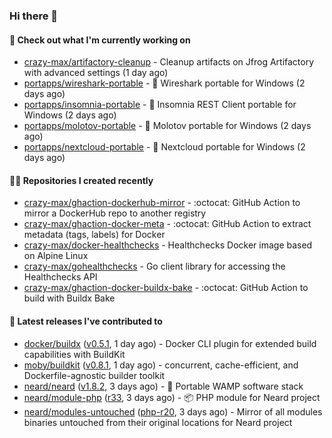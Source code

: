 ### Hi there 👋

#### 👷 Check out what I'm currently working on

- [crazy-max/artifactory-cleanup](https://github.com/crazy-max/artifactory-cleanup) - Cleanup artifacts on Jfrog Artifactory with advanced settings (1 day ago)
- [portapps/wireshark-portable](https://github.com/portapps/wireshark-portable) - 🚀 Wireshark portable for Windows (2 days ago)
- [portapps/insomnia-portable](https://github.com/portapps/insomnia-portable) - 🚀 Insomnia REST Client portable for Windows (2 days ago)
- [portapps/molotov-portable](https://github.com/portapps/molotov-portable) - 🚀 Molotov portable for Windows (2 days ago)
- [portapps/nextcloud-portable](https://github.com/portapps/nextcloud-portable) - 🚀 Nextcloud portable for Windows (2 days ago)

#### 👨‍💻 Repositories I created recently

- [crazy-max/ghaction-dockerhub-mirror](https://github.com/crazy-max/ghaction-dockerhub-mirror) - :octocat: GitHub Action to mirror a DockerHub repo to another registry
- [crazy-max/ghaction-docker-meta](https://github.com/crazy-max/ghaction-docker-meta) - :octocat: GitHub Action to extract metadata (tags, labels) for Docker
- [crazy-max/docker-healthchecks](https://github.com/crazy-max/docker-healthchecks) - Healthchecks Docker image based on Alpine Linux
- [crazy-max/gohealthchecks](https://github.com/crazy-max/gohealthchecks) - Go client library for accessing the Healthchecks API
- [crazy-max/ghaction-docker-buildx-bake](https://github.com/crazy-max/ghaction-docker-buildx-bake) - :octocat: GitHub Action to build with Buildx Bake

#### 🚀 Latest releases I've contributed to

- [docker/buildx](https://github.com/docker/buildx) ([v0.5.1](https://github.com/docker/buildx/releases/tag/v0.5.1), 1 day ago) - Docker CLI plugin for extended build capabilities with BuildKit
- [moby/buildkit](https://github.com/moby/buildkit) ([v0.8.1](https://github.com/moby/buildkit/releases/tag/v0.8.1), 1 day ago) - concurrent, cache-efficient, and Dockerfile-agnostic builder toolkit
- [neard/neard](https://github.com/neard/neard) ([v1.8.2](https://github.com/neard/neard/releases/tag/v1.8.2), 3 days ago) - 🎲 Portable WAMP software stack
- [neard/module-php](https://github.com/neard/module-php) ([r33](https://github.com/neard/module-php/releases/tag/r33), 3 days ago) - 📦 PHP module for Neard project
- [neard/modules-untouched](https://github.com/neard/modules-untouched) ([php-r20](https://github.com/neard/modules-untouched/releases/tag/php-r20), 3 days ago) - Mirror of all modules binaries untouched from their original locations for Neard project

